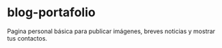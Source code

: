 # blog-portafolio
Pagina personal básica para publicar imágenes, breves noticias y mostrar tus contactos.
